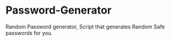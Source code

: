 # Password-Generator
Random Password generator,
Script that generates Random Safe passwords for you.
